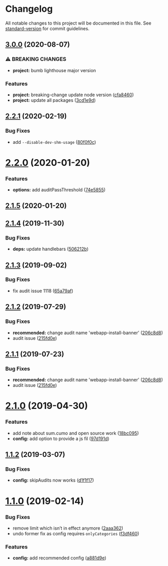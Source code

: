 # Changelog

All notable changes to this project will be documented in this file. See [standard-version](https://github.com/conventional-changelog/standard-version) for commit guidelines.

## [3.0.0](https://github.com/sumcumo/lighthouse-keeper/compare/v2.2.1...v3.0.0) (2020-08-07)


### ⚠ BREAKING CHANGES

* **project:** bumb lighthouse major version

### Features

* **project:** breaking-change update node version ([cfa8460](https://github.com/sumcumo/lighthouse-keeper/commit/cfa8460d48325a266d9b14e79f0e06a2f6c5cce4))
* **project:** update all packages ([3cd1e9d](https://github.com/sumcumo/lighthouse-keeper/commit/3cd1e9d6c888c6dc9a1d1012502e864805412b8e))

<a name="2.2.1"></a>
## [2.2.1](https://github.com/sumcumo/lighthouse-keeper/compare/v2.2.0...v2.2.1) (2020-02-19)


### Bug Fixes

* add `--disable-dev-shm-usage` ([80f0f0c](https://github.com/sumcumo/lighthouse-keeper/commit/80f0f0c))



<a name="2.2.0"></a>
# [2.2.0](https://github.com/sumcumo/lighthouse-keeper/compare/v2.1.5...v2.2.0) (2020-01-20)


### Features

* **options:** add auditPassThreshold ([74e5855](https://github.com/sumcumo/lighthouse-keeper/commit/74e5855))



<a name="2.1.5"></a>
## [2.1.5](https://github.com/sumcumo/lighthouse-keeper/compare/v2.1.4...v2.1.5) (2020-01-20)



<a name="2.1.4"></a>
## [2.1.4](https://github.com/sumcumo/lighthouse-keeper/compare/v2.1.3...v2.1.4) (2019-11-30)


### Bug Fixes

* **deps:** update handlebars ([506212b](https://github.com/sumcumo/lighthouse-keeper/commit/506212b))



<a name="2.1.3"></a>
## [2.1.3](https://github.com/sumcumo/lighthouse-keeper/compare/v2.1.2...v2.1.3) (2019-09-02)


### Bug Fixes

* fix audit issue 1118 ([65a79af](https://github.com/sumcumo/lighthouse-keeper/commit/65a79af))



<a name="2.1.2"></a>
## [2.1.2](https://github.com/sumcumo/lighthouse-keeper/compare/v2.1.0...v2.1.2) (2019-07-29)


### Bug Fixes

* **recommended:** change audit name 'webapp-install-banner' ([206c8d8](https://github.com/sumcumo/lighthouse-keeper/commit/206c8d8))
* audit issue ([215fd0e](https://github.com/sumcumo/lighthouse-keeper/commit/215fd0e))



<a name="2.1.1"></a>
## [2.1.1](https://github.com/sumcumo/lighthouse-keeper/compare/v2.1.0...v2.1.1) (2019-07-23)


### Bug Fixes

* **recommended:** change audit name 'webapp-install-banner' ([206c8d8](https://github.com/sumcumo/lighthouse-keeper/commit/206c8d8))
* audit issue ([215fd0e](https://github.com/sumcumo/lighthouse-keeper/commit/215fd0e))



<a name="2.1.0"></a>
# [2.1.0](https://github.com/sumcumo/lighthouse-keeper/compare/v1.1.2...v2.1.0) (2019-04-30)


### Features

* add note about sum.cumo and open source work ([18bc095](https://github.com/sumcumo/lighthouse-keeper/commit/18bc095))
* **config:** add option to provide a js fil ([97d191d](https://github.com/sumcumo/lighthouse-keeper/commit/97d191d))



<a name="1.1.2"></a>
## [1.1.2](https://github.com/sumcumo/lighthouse-keeper/compare/v1.1.0...v1.1.2) (2019-03-07)


### Bug Fixes

* **config:** skipAudits now works ([d1f1f17](https://github.com/sumcumo/lighthouse-keeper/commit/d1f1f17))



<a name="1.1.0"></a>
# [1.1.0](https://github.com/sumcumo/lighthouse-keeper/compare/v1.0.0...v1.1.0) (2019-02-14)


### Bug Fixes

* remove limit which isn’t in effect anymore ([2aaa362](https://github.com/sumcumo/lighthouse-keeper/commit/2aaa362))
* undo former fix as config requires `onlyCategories` ([f3df460](https://github.com/sumcumo/lighthouse-keeper/commit/f3df460))


### Features

* **config:** add recommended config ([a881d9e](https://github.com/sumcumo/lighthouse-keeper/commit/a881d9e))
